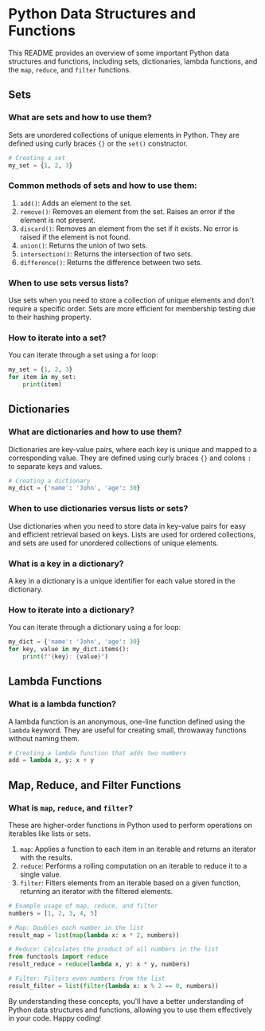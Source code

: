 # Python Data Structures and Functions

This README provides an overview of some important Python data structures and functions, including sets, dictionaries, lambda functions, and the `map`, `reduce`, and `filter` functions.

## Sets

### What are sets and how to use them?

Sets are unordered collections of unique elements in Python. They are defined using curly braces `{}` or the `set()` constructor.

```python
# Creating a set
my_set = {1, 2, 3}
```

### Common methods of sets and how to use them:

1. `add()`: Adds an element to the set.
2. `remove()`: Removes an element from the set. Raises an error if the element is not present.
3. `discard()`: Removes an element from the set if it exists. No error is raised if the element is not found.
4. `union()`: Returns the union of two sets.
5. `intersection()`: Returns the intersection of two sets.
6. `difference()`: Returns the difference between two sets.

### When to use sets versus lists?

Use sets when you need to store a collection of unique elements and don't require a specific order. Sets are more efficient for membership testing due to their hashing property.

### How to iterate into a set?

You can iterate through a set using a for loop:

```python
my_set = {1, 2, 3}
for item in my_set:
    print(item)
```

## Dictionaries

### What are dictionaries and how to use them?

Dictionaries are key-value pairs, where each key is unique and mapped to a corresponding value. They are defined using curly braces `{}` and colons `:` to separate keys and values.

```python
# Creating a dictionary
my_dict = {'name': 'John', 'age': 30}
```

### When to use dictionaries versus lists or sets?

Use dictionaries when you need to store data in key-value pairs for easy and efficient retrieval based on keys. Lists are used for ordered collections, and sets are used for unordered collections of unique elements.

### What is a key in a dictionary?

A key in a dictionary is a unique identifier for each value stored in the dictionary.

### How to iterate into a dictionary?

You can iterate through a dictionary using a for loop:

```python
my_dict = {'name': 'John', 'age': 30}
for key, value in my_dict.items():
    print(f"{key}: {value}")
```

## Lambda Functions

### What is a lambda function?

A lambda function is an anonymous, one-line function defined using the `lambda` keyword. They are useful for creating small, throwaway functions without naming them.

```python
# Creating a lambda function that adds two numbers
add = lambda x, y: x + y
```

## Map, Reduce, and Filter Functions

### What is `map`, `reduce`, and `filter`?

These are higher-order functions in Python used to perform operations on iterables like lists or sets.

1. `map`: Applies a function to each item in an iterable and returns an iterator with the results.
2. `reduce`: Performs a rolling computation on an iterable to reduce it to a single value.
3. `filter`: Filters elements from an iterable based on a given function, returning an iterator with the filtered elements.

```python
# Example usage of map, reduce, and filter
numbers = [1, 2, 3, 4, 5]

# Map: Doubles each number in the list
result_map = list(map(lambda x: x * 2, numbers))

# Reduce: Calculates the product of all numbers in the list
from functools import reduce
result_reduce = reduce(lambda x, y: x * y, numbers)

# Filter: Filters even numbers from the list
result_filter = list(filter(lambda x: x % 2 == 0, numbers))
```

By understanding these concepts, you'll have a better understanding of Python data structures and functions, allowing you to use them effectively in your code. Happy coding!